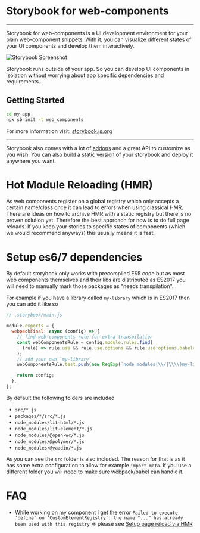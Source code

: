 # Storybook for web-components

---

Storybook for web-components is a UI development environment for your plain web-component snippets.
With it, you can visualize different states of your UI components and develop them interactively.

![Storybook Screenshot](https://github.com/storybookjs/storybook/blob/main/media/storybook-intro.gif)

Storybook runs outside of your app.
So you can develop UI components in isolation without worrying about app specific dependencies and requirements.

## Getting Started

```sh
cd my-app
npx sb init -t web_components
```

For more information visit: [storybook.js.org](https://storybook.js.org)

---

Storybook also comes with a lot of [addons](https://storybook.js.org/addons) and a great API to customize as you wish.
You can also build a [static version](https://storybook.js.org/docs/web-components/sharing/publish-storybook) of your storybook and deploy it anywhere you want.

# Hot Module Reloading (HMR)

As web components register on a global registry which only accepts a certain name/class once it can lead to errors when using classical HMR. There are ideas on how to archive HMR with a static registry but there is no proven solution yet. Therefore the best approach for now is to do full page reloads. If you keep your stories to specific states of components (which we would recommend anyways) this usually means it is fast.

# Setup es6/7 dependencies

By default storybook only works with precompiled ES5 code but as most web components themselves and their libs are distributed as ES2017 you will need to manually mark those packages as "needs transpilation".

For example if you have a library called `my-library` which is in ES2017 then you can add it like so

```js
// .storybook/main.js

module.exports = {
  webpackFinal: async (config) => {
    // find web-components rule for extra transpilation
    const webComponentsRule = config.module.rules.find(
      (rule) => rule.use && rule.use.options && rule.use.options.babelrc === false
    );
    // add your own `my-library`
    webComponentsRule.test.push(new RegExp(`node_modules(\\/|\\\\)my-library(.*)\\.js$`));

    return config;
  },
};
```

By default the following folders are included

- `src/*.js`
- `packages/*/src/*.js`
- `node_modules/lit-html/*.js`
- `node_modules/lit-element/*.js`
- `node_modules/@open-wc/*.js`
- `node_modules/@polymer/*.js`
- `node_modules/@vaadin/*.js`

As you can see the `src` folder is also included.
The reason for that is as it has some extra configuration to allow for example `import.meta`.
If you use a different folder you will need to make sure webpack/babel can handle it.

# FAQ

- While working on my component I get the error `Failed to execute 'define' on 'CustomElementRegistry': the name "..." has already been used with this registry`
  => please see <a href="#user-content-setup-page-reload-via-hmr">Setup page reload via HMR</a>
